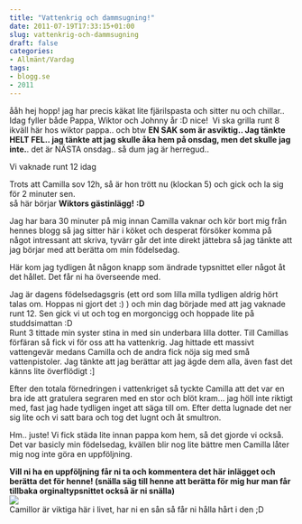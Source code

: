 ```yaml
---
title: "Vattenkrig och dammsugning!"
date: 2011-07-19T17:33:15+01:00
slug: vattenkrig-och-dammsugning
draft: false
categories:
- Allmänt/Vardag
tags:
- blogg.se
- 2011
---
```

ååh hej hopp! jag har precis käkat lite fjärilspasta och sitter nu och chillar.. Idag fyller både Pappa, Wiktor och Johnny år :D nice!  Vi ska grilla runt 8 ikväll här hos wiktor pappa.. och btw **EN SAK som är asviktig.. Jag tänkte HELT FEL.. jag tänkte att jag skulle åka hem på onsdag, men det skulle jag inte.**. det är NÄSTA onsdag.. så dum jag är herregud..  
  
Vi vaknade runt 12 idag  
  
Trots att Camilla sov 12h, så är hon trött nu (klockan 5) och gick och la sig för 2 minuter sen.  
så här börjar **Wiktors gästinlägg!** **:D**  
  
Jag har bara 30 minuter på mig innan Camilla vaknar och kör bort mig från hennes blogg så jag sitter här i köket och desperat försöker komma på något intressant att skriva, tyvärr går det inte direkt jättebra så jag tänkte att jag börjar med att berätta om min födelsedag.  
  
Här kom jag tydligen åt någon knapp som ändrade typsnittet eller något åt det hållet. Det får ni ha överseende med.  
  

Jag är dagens födelsedagsgris (ett ord som lilla milla tydligen aldrig hört talas om. Hoppas ni gjort det :) ) och min dag började med att jag vaknade runt 12. Sen gick vi ut och tog en morgoncigg och hoppade lite på studdsimattan :D  
Runt 3 tittade min syster stina in med sin underbara lilla dotter. Till Camillas förfäran så fick vi för oss att ha vattenkrig. Jag hittade ett massivt vattengevär medans Camilla och de andra fick nöja sig med små vattenpistoler. Jag tänkte att jag berättar att jag ägde dem alla, även fast det känns lite överflödigt :\]  
  
Efter den totala förnedringen i vattenkriget så tyckte Camilla att det var en bra ide att gratulera segraren med en stor och blöt kram... jag höll inte riktigt med, fast jag hade tydligen inget att säga till om. Efter detta lugnade det ner sig lite och vi satt bara och tog det lugnt och åt smultron.  
  
Hm.. juste! Vi fick städa lite innan pappa kom hem, så det gjorde vi också. Det var basicly min födelsedag, kvällen blir nog lite bättre men Camilla låter mig nog inte göra en uppföljning.  
  
**Vill ni ha en uppföljning får ni ta och kommentera det här inlägget och berätta det för henne! (snälla säg till henne att berätta för mig hur man får tillbaka orginaltypsnittet också är ni snälla)**  
![](/assets/images/blogg.se/maslows_behovspyramid_157969565.gif)  
Camillor är viktiga här i livet, har ni en sån så får ni hålla hårt i den ;D